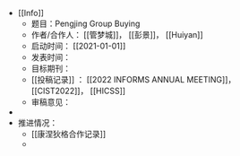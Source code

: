 - [[Info]]
	- 题目：Pengjing Group Buying
	- 作者/合作人： [[管梦城]]， [[彭景]]， [[Huiyan]]
	- 启动时间： [[2021-01-01]]
	- 发表时间：
	- 目标期刊：
	- [[投稿记录]] ： [[2022 INFORMS ANNUAL MEETING]]， [[CIST2022]]， [[HICSS]]
	- 审稿意见：
-
- 推进情况：
	- [[康涅狄格合作记录]]
	-